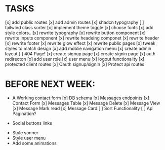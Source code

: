 # TASKS

[x] add public routes
[x] add admin routes
[x] shadcn typography
[ ] tailwind class sorter
[x] implement theme toggle
[x] choose fonts
[x] add style colors..
[x] rewrite typography
[x] rewrite button component
[x] rewrite inputs component
[x] rewrite headeing componet
[x] rewrite header
[x] rewrite footer
[x] rewrite glow effect
[x] rewrite public pages
[x] tweak styles to match design
[x] add moblie navigation menu
[x] create admin layout
[ ] 404 Page!
[x] create signup page
[x] create signin page
[x] auth redirecton
[x] add user role
[x] user menu
[x] logout functionality
[x] protected client routes
[x] Oauth signup/signIn
[x] Protect api routes

# BEFORE NEXT WEEK:

- A Working contact form
  [x] DB schema
  [x] Messages endpoints
  [x] Contact Form
  [x] Messages Table
  [x] Message Delete
  [x] Message View
  [x] Message Mark read
  [x] Message Card
  [ ] Sort Functionality
  [ ] Api Pagination?

- Social buttons links

* Style sonner
* Style user menu
* Add some animations
